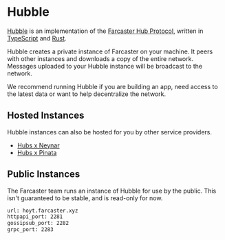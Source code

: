 # Hubble

[Hubble](https://github.com/farcasterxyz/hub-monorepo) is an implementation of the [Farcaster Hub Protocol](https://github.com/farcasterxyz/protocol), written
in [TypeScript](https://www.typescriptlang.org/) and [Rust](https://www.rust-lang.org/).

Hubble creates a private instance of Farcaster on your machine. It peers with other instances and downloads a copy of
the entire network. Messages uploaded to your Hubble instance will be broadcast to the network.

We recommend running Hubble if you are building an app, need access to the latest data or want to help decentralize the
network.

## Hosted Instances

Hubble instances can also be hosted for you by other service providers.

- [Hubs x Neynar](https://hubs.neynar.com/)
- [Hubs x Pinata](https://pinata.cloud/pinata-hub)

## Public Instances

The Farcaster team runs an instance of Hubble for use by the public. This isn't guaranteed to be stable, and is
read-only for now.

```bash
url: hoyt.farcaster.xyz
httpapi_port: 2281
gossipsub_port: 2282
grpc_port: 2283
```
